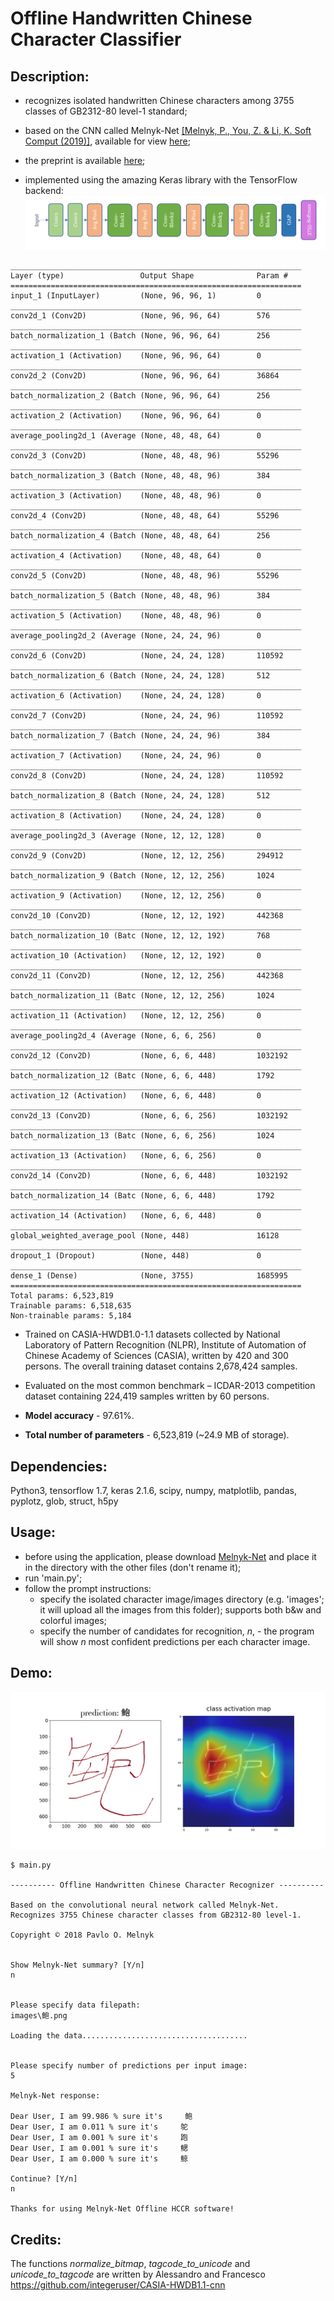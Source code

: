 ﻿# Offline Handwritten Chinese Character Classifier
## Description:

- recognizes isolated handwritten Chinese characters among 3755 classes of GB2312-80 level-1 standard;

- based on the CNN called Melnyk-Net [[Melnyk, P., You, Z. & Li, K. Soft Comput (2019)]](https://doi.org/10.1007/s00500-019-04083-3),
available for view [here](https://rdcu.be/bFdjx); 
- the preprint is available [here](https://arxiv.org/abs/1812.11489);

- implemented using the amazing Keras library with the TensorFlow backend: 
![Architecture](architecture.png)

```
_________________________________________________________________
Layer (type)                 Output Shape              Param #
=================================================================
input_1 (InputLayer)         (None, 96, 96, 1)         0
_________________________________________________________________
conv2d_1 (Conv2D)            (None, 96, 96, 64)        576
_________________________________________________________________
batch_normalization_1 (Batch (None, 96, 96, 64)        256
_________________________________________________________________
activation_1 (Activation)    (None, 96, 96, 64)        0
_________________________________________________________________
conv2d_2 (Conv2D)            (None, 96, 96, 64)        36864
_________________________________________________________________
batch_normalization_2 (Batch (None, 96, 96, 64)        256
_________________________________________________________________
activation_2 (Activation)    (None, 96, 96, 64)        0
_________________________________________________________________
average_pooling2d_1 (Average (None, 48, 48, 64)        0
_________________________________________________________________
conv2d_3 (Conv2D)            (None, 48, 48, 96)        55296
_________________________________________________________________
batch_normalization_3 (Batch (None, 48, 48, 96)        384
_________________________________________________________________
activation_3 (Activation)    (None, 48, 48, 96)        0
_________________________________________________________________
conv2d_4 (Conv2D)            (None, 48, 48, 64)        55296
_________________________________________________________________
batch_normalization_4 (Batch (None, 48, 48, 64)        256
_________________________________________________________________
activation_4 (Activation)    (None, 48, 48, 64)        0
_________________________________________________________________
conv2d_5 (Conv2D)            (None, 48, 48, 96)        55296
_________________________________________________________________
batch_normalization_5 (Batch (None, 48, 48, 96)        384
_________________________________________________________________
activation_5 (Activation)    (None, 48, 48, 96)        0
_________________________________________________________________
average_pooling2d_2 (Average (None, 24, 24, 96)        0
_________________________________________________________________
conv2d_6 (Conv2D)            (None, 24, 24, 128)       110592
_________________________________________________________________
batch_normalization_6 (Batch (None, 24, 24, 128)       512
_________________________________________________________________
activation_6 (Activation)    (None, 24, 24, 128)       0
_________________________________________________________________
conv2d_7 (Conv2D)            (None, 24, 24, 96)        110592
_________________________________________________________________
batch_normalization_7 (Batch (None, 24, 24, 96)        384
_________________________________________________________________
activation_7 (Activation)    (None, 24, 24, 96)        0
_________________________________________________________________
conv2d_8 (Conv2D)            (None, 24, 24, 128)       110592
_________________________________________________________________
batch_normalization_8 (Batch (None, 24, 24, 128)       512
_________________________________________________________________
activation_8 (Activation)    (None, 24, 24, 128)       0
_________________________________________________________________
average_pooling2d_3 (Average (None, 12, 12, 128)       0
_________________________________________________________________
conv2d_9 (Conv2D)            (None, 12, 12, 256)       294912
_________________________________________________________________
batch_normalization_9 (Batch (None, 12, 12, 256)       1024
_________________________________________________________________
activation_9 (Activation)    (None, 12, 12, 256)       0
_________________________________________________________________
conv2d_10 (Conv2D)           (None, 12, 12, 192)       442368
_________________________________________________________________
batch_normalization_10 (Batc (None, 12, 12, 192)       768
_________________________________________________________________
activation_10 (Activation)   (None, 12, 12, 192)       0
_________________________________________________________________
conv2d_11 (Conv2D)           (None, 12, 12, 256)       442368
_________________________________________________________________
batch_normalization_11 (Batc (None, 12, 12, 256)       1024
_________________________________________________________________
activation_11 (Activation)   (None, 12, 12, 256)       0
_________________________________________________________________
average_pooling2d_4 (Average (None, 6, 6, 256)         0
_________________________________________________________________
conv2d_12 (Conv2D)           (None, 6, 6, 448)         1032192
_________________________________________________________________
batch_normalization_12 (Batc (None, 6, 6, 448)         1792
_________________________________________________________________
activation_12 (Activation)   (None, 6, 6, 448)         0
_________________________________________________________________
conv2d_13 (Conv2D)           (None, 6, 6, 256)         1032192
_________________________________________________________________
batch_normalization_13 (Batc (None, 6, 6, 256)         1024
_________________________________________________________________
activation_13 (Activation)   (None, 6, 6, 256)         0
_________________________________________________________________
conv2d_14 (Conv2D)           (None, 6, 6, 448)         1032192
_________________________________________________________________
batch_normalization_14 (Batc (None, 6, 6, 448)         1792
_________________________________________________________________
activation_14 (Activation)   (None, 6, 6, 448)         0
_________________________________________________________________
global_weighted_average_pool (None, 448)               16128
_________________________________________________________________
dropout_1 (Dropout)          (None, 448)               0
_________________________________________________________________
dense_1 (Dense)              (None, 3755)              1685995
=================================================================
Total params: 6,523,819
Trainable params: 6,518,635
Non-trainable params: 5,184
```


- Trained on CASIA-HWDB1.0-1.1 datasets collected by National Laboratory of Pattern Recognition (NLPR), Institute of Automation of Chinese Academy of Sciences (CASIA), written by 420 and 300 persons. The overall training dataset contains 2,678,424 samples.

- Evaluated on the most common benchmark – ICDAR-2013 competition dataset containing 224,419 samples written by 60 persons.

- **Model accuracy** - 97.61%.

- **Total number of parameters** - 6,523,819 (~24.9 MB of storage).

## Dependencies:
Python3, tensorflow 1.7, keras 2.1.6, scipy, numpy, matplotlib, pandas, pyplotz, glob, struct, h5py

## Usage:
 - before using the application, please download [Melnyk-Net](https://drive.google.com/open?id=1s8PQo7CKpOGdo-eXwtYeweY8-yjs7RYp) and place it in the directory with the other files (don't rename it);
 - run 'main.py';
 - follow the prompt instructions:
    - specify the isolated character image/images directory (e.g. 'images'; it will upload all the images from this folder);
       supports both b&w and colorful images;
    - specify the number of candidates for recognition, *n*, - the program will show *n* most confident predictions per each character image.
    

## Demo:
![Demo](demo.png)

```
$ main.py

---------- Offline Handwritten Chinese Character Recognizer ----------

Based on the convolutional neural network called Melnyk-Net.
Recognizes 3755 Chinese character classes from GB2312-80 level-1.

Copyright © 2018 Pavlo O. Melnyk


Show Melnyk-Net summary? [Y/n]
n


Please specify data filepath:
images\鲍.png

Loading the data.....................................


Please specify number of predictions per input image:
5

Melnyk-Net response:

Dear User, I am 99.986 % sure it's     鲍
Dear User, I am 0.011 % sure it's     鸵
Dear User, I am 0.001 % sure it's     跑
Dear User, I am 0.001 % sure it's     鳃
Dear User, I am 0.000 % sure it's     鲸

Continue? [Y/n]
n

Thanks for using Melnyk-Net Offline HCCR software!
```

## Credits:
The functions *normalize_bitmap*, *tagcode_to_unicode* and *unicode_to_tagcode*
are written by Alessandro and Francesco https://github.com/integeruser/CASIA-HWDB1.1-cnn
